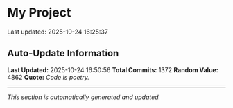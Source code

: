 # My Project


Last updated: 2025-10-24 16:25:37



































































































































































































































































































































































































































































































































































































































































































































































































































































































































































































































































































































































































































































































































































































































































































































































































































































































































































































































## Auto-Update Information

**Last Updated:** 2025-10-24 16:50:56
**Total Commits:** 1372
**Random Value:** 4862
**Quote:** _Code is poetry._

---
_This section is automatically generated and updated._
